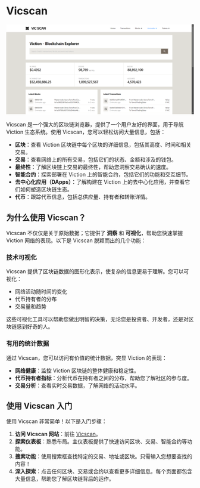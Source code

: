 # Vicscan

![](https://raw.githubusercontent.com/POLearn/victionary-everything-about-viction/refs/heads/master/content/assets/images/vicscan.png)

Vicscan 是一个强大的区块链浏览器，提供了一个用户友好的界面，用于导航 Viction 生态系统。使用 Vicscan，您可以轻松访问大量信息，包括：

- **区块**：查看 Viction 区块链中每个区块的详细信息，包括其高度、时间和相关交易。
- **交易**：查看网络上的所有交易，包括它们的状态、金额和涉及的钱包。
- **最终性**：了解区块链上交易的最终性，帮助您洞察交易确认的速度。
- **智能合约**：探索部署在 Viction 上的智能合约，包括它们的功能和交互细节。
- **去中心化应用（DApps）**：了解构建在 Viction 上的去中心化应用，并查看它们如何塑造区块链生态。
- **代币**：跟踪代币信息，包括总供应量、持有者和转账详情。

## 为什么使用 Vicscan？

Vicscan 不仅仅是关于原始数据；它提供了 **洞察** 和 **可视化**，帮助您快速掌握 Viction 网络的表现。以下是 Vicscan 脱颖而出的几个功能：

### 技术可视化

Vicscan 提供了区块链数据的图形化表示，使复杂的信息更易于理解。您可以可视化：

- 网络活动随时间的变化
- 代币持有者的分布
- 交易量和趋势

这些可视化工具可以帮助您做出明智的决策，无论您是投资者、开发者，还是对区块链感到好奇的人。

### 有用的统计数据

通过 Vicscan，您可以访问有价值的统计数据，突显 Viction 的表现：

- **网络健康**：监控 Viction 区块链的整体健康和稳定性。
- **代币持有者指标**：分析代币在持有者之间的分布，帮助您了解社区的参与度。
- **交易分析**：查看实时交易数据，了解网络的活动水平。

## 使用 Vicscan 入门

使用 Vicscan 非常简单！以下是入门步骤：

1. **访问 Vicscan 网站**：前往 [Vicscan](https://vicscan.viction.xyz)。
2. **探索仪表板**：熟悉布局。主仪表板提供了快速访问区块、交易、智能合约等功能。
3. **搜索功能**：使用搜索框查找特定的交易、地址或区块。只需输入您想要查找的内容！
4. **深入探索**：点击任何区块、交易或合约以查看更多详细信息。每个页面都包含大量信息，帮助您了解区块链背后的运作。